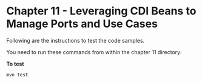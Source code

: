 # Chapter 11 - Leveraging CDI Beans to Manage Ports and Use Cases
Following are the instructions to test the code samples.

You need to run these commands from within the chapter 11 directory:

**To test**
```
mvn test
```
